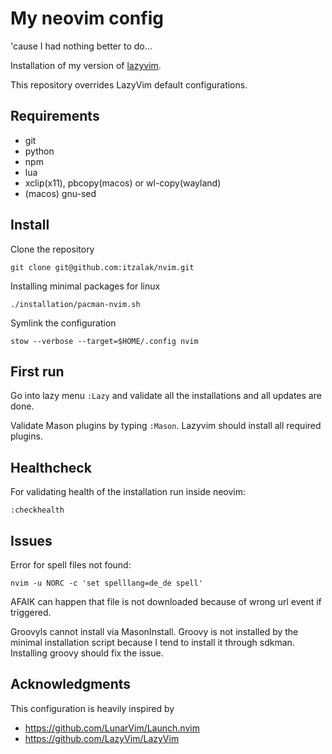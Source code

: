 # My neovim config

'cause I had nothing better to do...

Installation of my version of [lazyvim](https://www.lazyvim.org/).

This repository overrides LazyVim default configurations.

## Requirements

- git
- python
- npm
- lua
- xclip(x11), pbcopy(macos) or  wl-copy(wayland)
- (macos) gnu-sed

## Install

Clone the repository

```shell
git clone git@github.com:itzalak/nvim.git
```

Installing minimal packages for linux

```shell
./installation/pacman-nvim.sh
```

Symlink the configuration

```shell
stow --verbose --target=$HOME/.config nvim
```

## First run

Go into lazy menu `:Lazy` and validate all the installations and all updates are done.

Validate Mason plugins by typing `:Mason`. Lazyvim should install all required plugins.

## Healthcheck

For validating health of the installation run inside neovim:

```shell
:checkhealth
```

## Issues

Error for spell files not found:

```shell
nvim -u NORC -c 'set spelllang=de_de spell'
```

AFAIK can happen that file is not downloaded because of wrong url event if triggered.

Groovyls cannot install via MasonInstall. Groovy is not installed by the minimal installation script because I tend to install it through sdkman.
Installing groovy should fix the issue.

## Acknowledgments

This configuration is heavily inspired by

- <https://github.com/LunarVim/Launch.nvim>
- <https://github.com/LazyVim/LazyVim>
